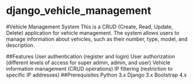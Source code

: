 # django_vehicle_management


#Vehicle Management System
This is a CRUD (Create, Read, Update, Delete) application for vehicle management. The system allows users to manage information about vehicles, such as their number, type, model, and description.

##Features
User authentication (register and login)
User authorization (different levels of access for super admin, admin, and user)
Vehicle information management (CRUD operations)
IP filtering (restriction to specific IP addresses)
##Prerequisites
Python 3.x
Django 3.x
Bootstrap 4.x
